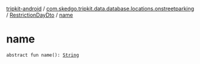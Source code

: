 [tripkit-android](../../index.md) / [com.skedgo.tripkit.data.database.locations.onstreetparking](../index.md) / [RestrictionDayDto](index.md) / [name](./name.md)

# name

`abstract fun name(): `[`String`](https://kotlinlang.org/api/latest/jvm/stdlib/kotlin/-string/index.html)